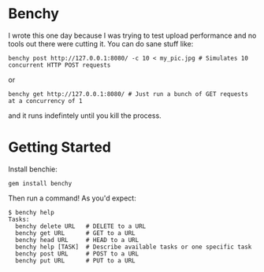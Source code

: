 # Benchy

I wrote this one day because I was trying to test upload performance and no tools out there were cutting it. You can do sane stuff like:

```
benchy post http://127.0.0.1:8080/ -c 10 < my_pic.jpg # Simulates 10 concurrent HTTP POST requests
```

or

```
benchy get http://127.0.0.1:8080/ # Just run a bunch of GET requests at a concurrency of 1
```

and it runs indefintely until you kill the process.

# Getting Started

Install benchie:

```
gem install benchy
```

Then run a command! As you'd expect:

```
$ benchy help
Tasks:
  benchy delete URL   # DELETE to a URL
  benchy get URL      # GET to a URL
  benchy head URL     # HEAD to a URL
  benchy help [TASK]  # Describe available tasks or one specific task
  benchy post URL     # POST to a URL
  benchy put URL      # PUT to a URL
```
